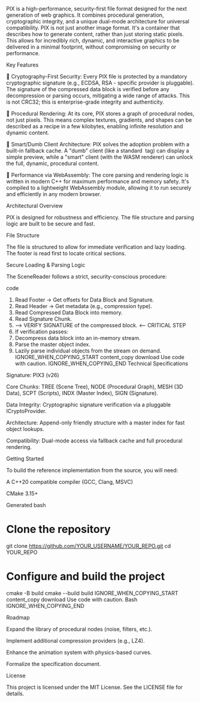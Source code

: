 
PIX is a high-performance, security-first file format designed for the next generation of web graphics. It combines procedural generation, cryptographic integrity, and a unique dual-mode architecture for universal compatibility.
PIX is not just another image format. It's a container that describes how to generate content, rather than just storing static pixels. This allows for incredibly rich, dynamic, and interactive graphics to be delivered in a minimal footprint, without compromising on security or performance.

Key Features

🔐 Cryptography-First Security: Every PIX file is protected by a mandatory cryptographic signature (e.g., ECDSA, RSA - specific provider is pluggable). The signature of the compressed data block is verified before any decompression or parsing occurs, mitigating a wide range of attacks. This is not CRC32; this is enterprise-grade integrity and authenticity.

🧠 Procedural Rendering: At its core, PIX stores a graph of procedural nodes, not just pixels. This means complex textures, gradients, and shapes can be described as a recipe in a few kilobytes, enabling infinite resolution and dynamic content.

🔄 Smart/Dumb Client Architecture: PIX solves the adoption problem with a built-in fallback cache. A "dumb" client (like a standard <img> tag) can display a simple preview, while a "smart" client (with the WASM renderer) can unlock the full, dynamic, procedural content.

🚀 Performance via WebAssembly: The core parsing and rendering logic is written in modern C++ for maximum performance and memory safety. It's compiled to a lightweight WebAssembly module, allowing it to run securely and efficiently in any modern browser.

Architectural Overview

PIX is designed for robustness and efficiency. The file structure and parsing logic are built to be secure and fast.

File Structure

The file is structured to allow for immediate verification and lazy loading. The footer is read first to locate critical sections.



Secure Loading & Parsing Logic

The SceneReader follows a strict, security-conscious procedure:

 code
1. Read Footer -> Get offsets for Data Block and Signature.
2. Read Header -> Get metadata (e.g., compression type).
3. Read Compressed Data Block into memory.
4. Read Signature Chunk.
5. --> VERIFY SIGNATURE of the compressed block. <-- CRITICAL STEP
6. If verification passes:
7.    Decompress data block into an in-memory stream.
8.    Parse the master object index.
9.    Lazily parse individual objects from the stream on demand.
IGNORE_WHEN_COPYING_START
content_copy
download
Use code with caution.
IGNORE_WHEN_COPYING_END
Technical Specifications

Signature: PIX3 (v26)

Core Chunks: TREE (Scene Tree), NODE (Procedural Graph), MESH (3D Data), SCPT (Scripts), INDX (Master Index), SIGN (Signature).

Data Integrity: Cryptographic signature verification via a pluggable ICryptoProvider.

Architecture: Append-only friendly structure with a master index for fast object lookups.

Compatibility: Dual-mode access via fallback cache and full procedural rendering.

Getting Started

To build the reference implementation from the source, you will need:

A C++20 compatible compiler (GCC, Clang, MSVC)

CMake 3.15+

Generated bash
# Clone the repository
git clone https://github.com/YOUR_USERNAME/YOUR_REPO.git
cd YOUR_REPO

# Configure and build the project
cmake -B build
cmake --build build
IGNORE_WHEN_COPYING_START
content_copy
download
Use code with caution.
Bash
IGNORE_WHEN_COPYING_END


Roadmap

Expand the library of procedural nodes (noise, filters, etc.).

Implement additional compression providers (e.g., LZ4).

Enhance the animation system with physics-based curves.

Formalize the specification document.

License

This project is licensed under the MIT License. See the LICENSE file for details.
